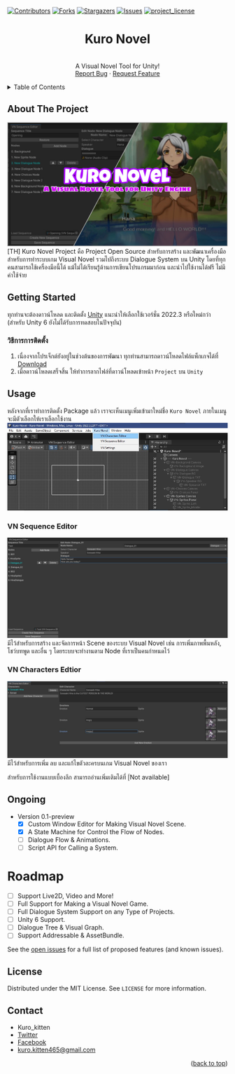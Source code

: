 <a id="readme-top"></a>
[![Contributors][contributors-shield]][contributors-url]
[![Forks][forks-shield]][forks-url]
[![Stargazers][stars-shield]][stars-url]
[![Issues][issues-shield]][issues-url]
[![project_license][license-shield]][license-url]

<!--PROJECT LOGO-->
<div align="center">
<h1 align="center">Kuro Novel</h1>
  <p align="center">
   <br>
    A Visual Novel Tool for Unity!
  </br>
    <a href="https://github.com/Kuro-kitten465/Kuro-Novel/issues/new?labels=bug&template=bug-report---.md">Report Bug</a>
    ·
    <a href="https://github.com/Kuro-kitten465/Kuro-Novel/issues/new?labels=enhancement&template=feature-request---.md">Request Feature</a>
  </p>
</div>

<!-- TABLE OF CONTENTS -->
<details>
  <summary>Table of Contents</summary>
  <ol>
    <li>
      <a href="#about-the-project">About The Project</a>
    </li>
    <li>
      <a href="#getting-started">Getting Started</a>
      <ul>
        <li><a href="#installation">Installation</a></li>
      </ul>
    </li>
    <li><a href="#usage">Usage</a></li>
    <li><a href="#roadmap">Roadmap</a></li>
    <li><a href="#license">License</a></li>
    <li><a href="#contact">Contact</a></li>
  </ol>
</details>

<!-- ABOUT THE PROJECT -->
## About The Project
[![Product Name Screen Shot][product-screenshot]]((https://github.com/Kuro-kitten465/Kuro-Novel))
[TH] Kuro Novel Project คือ Project Open Source สำหรับการสร้าง และพัฒนาเครื่องมือสำหรับการทำระบบเกม Visual Novel รวมไปถึงระบบ Dialogue System บน Unity โดยที่ทุกคนสามารถใช้เครื่องมือนี้ได้ แม้ไม่ได้เรียนรู้ด้านการเขียนโปรแกรมมาก่อน และนำไปใช้งานได้ฟรี ไม่มีค่าใช้จ่าย

<!-- GETTING STARTED -->
## Getting Started
ทุกท่านจะต้องดาวน์โหลด และติดตั้ง [Unity](https://unity.com/download) แนะนำให้เลือกใช้เวอร์ชั่น 2022.3 หรือใหม่กว่า (สำหรับ Unity 6 ยังไม่ได้รับการทดสอบในปัจจุบัน) 

### วิธีการการติดตั้ง
1. เนื่องจากโปรเจ็กต์ยังอยู่ในช่วงต้นของการพัฒนา ทุกท่านสามารถดาวน์โหลดไฟล์แพ็กเกจได้ที่ [Download](https://drive.google.com/drive/folders/1yZssJTM7NwSxWopX-gKijrAtpxGUpvH-?usp=sharing)
2. เมื่อดาวน์โหลดเสร็จสิ้น ให้ทำการลากไฟล์ที่ดาวน์โหลดเข้าหน้า ``Project`` บน ``Unity``

<!-- USAGE EXAMPLES -->
## Usage
หลังจากที่เราทำการติดตั้ง Package แล้ว เราจะเห็นเมนูเพิ่มเข้ามาใหม่ชื่อ ``Kuro Novel`` ภายในเมนูจะมีตัวเลือกให้เราเลือกใช้งาน
[![Menu][img-src1]](https://github.com/Kuro-kitten465/Kuro-Novel)
### VN Sequence Editor
[![Sequence][img-src2]](https://github.com/Kuro-kitten465/Kuro-Novel)
มีไว้สำหรับการสร้าง และจัดการหน้า Scene ของระบบ Visual Novel เช่น การเพิ่มภาพพื้นหลัง, โชว์บทพูด และอื่น ๆ โดยระบบจะทำงานตาม Node ที่เราเป็นคนกำหนดไว้
### VN Characters Edtior
[![Characters][img-src3]](https://github.com/Kuro-kitten465/Kuro-Novel)
มีไว้สำหรับการเพิ่ม ลบ และแก้ไขตัวละครบนเกม Visual Novel ของเรา

สำหรับการใช้งานแบบเบื้องลึก สามารถอ่านเพิ่มเติมได้ที่ [์Not available]

<!-- ROADMAP -->
## Ongoing
* Version 0.1-preview
  - [x] Custom Window Editor for Making Visual Novel Scene.
  - [x] A State Machine for Control the Flow of Nodes.
  - [ ] Dialogue Flow & Animations.
  - [ ] Script API for Calling a System.
# Roadmap
- [ ] Support Live2D, Video and More!
- [ ] Full Support for Making a Visual Novel Game.
- [ ] Full Dialogue System Support on any Type of Projects.
- [ ] Unity 6 Support.
- [ ] Dialogue Tree & Visual Graph.
- [ ] Support Addressable & AssetBundle.

See the [open issues](https://github.com/Kuro-kitten465/Kuro-Novel/issues) for a full list of proposed features (and known issues).

<!-- LICENSE -->
## License
Distributed under the MIT License. See `LICENSE` for more information.

<!-- CONTACT -->
## Contact
- Kuro_kitten
- [Twitter](https://twitter.com/Kuro_kitten465)
- [Facebook](https://www.facebook.com/KuroKitten465)
- kuro.kitten465@gmail.com

<p align="right">(<a href="#readme-top">back to top</a>)</p>

<!-- MARKDOWN LINKS & IMAGES -->
<!-- https://www.markdownguide.org/basic-syntax/#reference-style-links -->
[contributors-shield]: https://img.shields.io/github/contributors/Kuro-kitten465/Kuro-Novel.svg?style=for-the-badge
[contributors-url]: https://github.com/Kuro-kitten465/Kuro-Novel/graphs/contributors
[forks-shield]: https://img.shields.io/github/forks/Kuro-kitten465/Kuro-Novel.svg?style=for-the-badge
[forks-url]: https://github.com/Kuro-kitten465/Kuro-Novel/network/members
[stars-shield]: https://img.shields.io/github/stars/Kuro-kitten465/Kuro-Novel.svg?style=for-the-badge
[stars-url]: https://github.com/Kuro-kitten465/Kuro-Novel/stargazers
[issues-shield]: https://img.shields.io/github/issues/Kuro-kitten465/Kuro-Novel.svg?style=for-the-badge
[issues-url]: https://github.com/Kuro-kitten465/Kuro-Novel/issues
[license-shield]: https://img.shields.io/github/license/Kuro-kitten465/Kuro-Novel.svg?style=for-the-badge
[license-url]: https://github.com/Kuro-kitten465/Kuro-Novel/blob/master/LICENSE
[product-screenshot]: IMG/KuroNovel.jpg
[img-src1]: IMG/IMGMenu.jpg
[img-src2]: IMG/IMGSequence.jpg
[img-src3]: IMG/IMGCharacter.jpg
